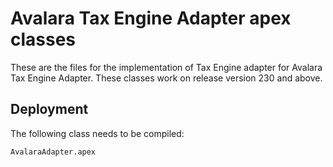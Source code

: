 # Avalara Tax Engine Adapter apex classes

These are the files for the implementation of Tax Engine  adapter for Avalara Tax Engine Adapter.
These classes work on release version 230 and above.

## Deployment

The following class needs to be compiled:

```
AvalaraAdapter.apex

```
